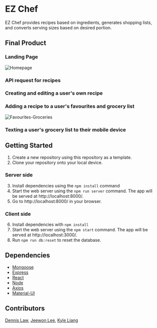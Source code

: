 # EZ Chef

EZ Chef provides recipes based on ingredients, generates shopping lists, and converts serving sizes based on desired portion.

## Final Product

### Landing Page

![Homepage](https://github.com/denn15law/ez-chef/blob/main/frontend/src/docs/homepage.gif)

### API request for recipes

### Creating and editing a user's own recipe

### Adding a recipe to a user's favourites and grocery list

![Favourites-Groceries](https://github.com/denn15law/ez-chef/blob/main/frontend/src/docs/Favourites-Groceries.gif)

### Texting a user's grocery list to their mobile device

## Getting Started

1. Create a new repository using this repository as a template.
2. Clone your repository onto your local device.

### Server side

3. Install dependencies using the `npm install` command
4. Start the web server using the `npm run server` command. The app will be served at http://localhost:8000/.
5. Go to http://localhost:8000/ in your browser.

### Client side

6. Install dependencies with `npm install`
7. Start the web server using the `npm start` command. The app will be served at http://localhost:3000/.
8. Run `npm run db:reset` to reset the database.

## Dependencies

- [Mongoose](https://github.com/Automattic/mongoose)
- [Express](https://github.com/expressjs/express)
- [React](https://github.com/facebook/react)
- [Node](https://github.com/nodejs/node)
- [Axios](https://github.com/axios/axios)
- [Material-UI](https://github.com/mui-org/material-ui)

## Contributors

[Dennis Law](https://github.com/denn15law), [Jeewon Lee](https://github.com/jjwlee94), [Kyle Liang](https://github.com/kliang1194)
